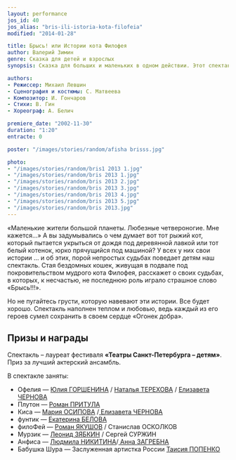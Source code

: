 ```yaml
---
layout: performance
jos_id: 40
jos_alias: "bris-ili-istoria-kota-filofeia"
modified: "2014-01-28"

title: Брысь! или Истории кота Филофея
author: Валерий Зимин
genre: Сказка для детей и взрослых
synopsis: Сказка для больших и маленьких в одном действии. Этот спектакль ценен тем, что пробуждает в маленьких зрителях чувство сострадания и нежности к маленьким четвероногим существам. Спектакль — лауреат фестиваля Театры Санкт-Петербурга — детям — Приз за лучший актерский ансамбль.

authors:
- Режиссер: Михаил Левшин
- Сценография и костюмы: С. Матвеева
- Композитор: И. Гончаров
- Стихи: В. Гин
- Хореограф: А. Белич

premiere_date: "2002-11-30"
duration: "1:20"
entracte: 0

poster: "/images/stories/random/afisha brisss.jpg"

photo:
- "/images/stories/random/bris1 2013 1.jpg"
- "/images/stories/random/bris 2013 1.jpg"
- "/images/stories/random/bris 2013 2.jpg"
- "/images/stories/random/bris 2013 3.jpg"
- "/images/stories/random/bris 2013 4.jpg"
- "/images/stories/random/bris 2013 5.jpg"
- "/images/stories/random/bris 2013.jpg"
---
```


«Маленькие жители большой планеты. Любезные четвероногие. Мне кажется...» А вы задумывались о чем думает вот тот рыжий кот, который пытается укрыться от дождя под деревянной лавкой или тот белый котенок, юрко прячущийся под машиной? У всех у них свои истории ... и об этих, порой непростых судьбах поведает детям наш спектакль. Стая бездомных кошек, живущая в подвале под покровительством мудрого кота Филофея, расскажет о своих судьбах, в которых, к несчастью, не последнюю роль играло страшное слово «Брысь!!!».

Но не пугайтесь грусти, которую навевают эти истории. Все будет хорошо. Спектакль наполнен теплом и любовью, ведь каждый из его героев сумел сохранить в своем сердце «Огонек добра».


## Призы и награды

Спектакль – лауреат фестиваля **«Театры Санкт-Петербурга – детям»**. Приз за лучший актерский ансамбль.

В спектакле заняты:

- Офелия — [Юлия ГОРШЕНИНА](49-ylia-gorshenina.html) / [Наталья ТЕРЕХОВА](56-natasha-terehova.html) / [Елизавета ЧЕРНОВА](48-chernovaelizaveta.html)
- Плутон — [Роман ПРИТУЛА](50-roman-pritula.html)
- Киса — [Мария ОСИПОВА](301-mariaosipova.html) /[ Елизавета ЧЕРНОВА](48-chernovaelizaveta.html)
- фунтик — [Екатерина БЕЛОВА](23-belova-ekaterina.html)
- филоФей — [Роман ЯКУШОВ](88-roman-yakushov.html) / Станислав ОСКОЛКОВ
- Мурзик — [Леонид ЗЯБКИН](67-leonid-zabkin.html) / Сергей СУРЖИН
- Анфиса — [Людмила НИКИТИНА](63-lyda-nikitina.html)/[ Анна ЗАГРЕБНА](79-anna-zagrebna.html)
- Бабушка Шура — Заслуженная артистка России [Таисия ПОПЕНКО](26-popenko-taisija.html)
